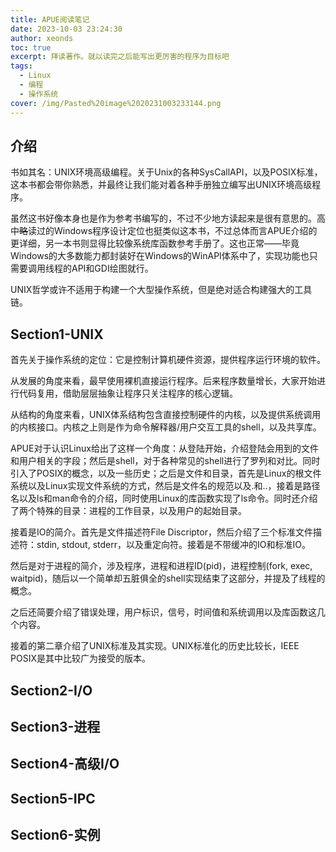 ```yaml
---
title: APUE阅读笔记
date: 2023-10-03 23:24:30
author: xeonds
toc: true
excerpt: 拜读著作。就以读完之后能写出更厉害的程序为目标吧
tags:
  - Linux
  - 编程
  - 操作系统
cover: /img/Pasted%20image%2020231003233144.png
---
```

## 介绍

书如其名：UNIX环境高级编程。关于Unix的各种SysCallAPI，以及POSIX标准，这本书都会带你熟悉，并最终让我们能对着各种手册独立编写出UNIX环境高级程序。

虽然这书好像本身也是作为参考书编写的，不过不少地方读起来是很有意思的。高中~~略~~读过的Windows程序设计定位也挺类似这本书，不过总体而言APUE介绍的更详细，另一本书则显得比较像系统库函数参考手册了。这也正常——毕竟Windows的大多数能力都封装好在Windows的WinAPI体系中了，实现功能也只需要调用线程的API和GDI绘图就行。

UNIX哲学或许不适用于构建一个大型操作系统，但是绝对适合构建强大的工具链。

## Section1-UNIX

首先关于操作系统的定位：它是控制计算机硬件资源，提供程序运行环境的软件。

从发展的角度来看，最早使用裸机直接运行程序。后来程序数量增长，大家开始进行代码复用，借助层层抽象让程序只关注程序的核心逻辑。

从结构的角度来看，UNIX体系结构包含直接控制硬件的内核，以及提供系统调用的内核接口。内核之上则是作为命令解释器/用户交互工具的shell，以及共享库。

APUE对于认识Linux给出了这样一个角度：从登陆开始，介绍登陆会用到的文件和用户相关的字段；然后是shell，对于各种常见的shell进行了罗列和对比。同时引入了POSIX的概念，以及一些历史；之后是文件和目录，首先是Linux的根文件系统以及Linux实现文件系统的方式，然后是文件名的规范以及.和..，接着是路径名以及ls和man命令的介绍，同时使用Linux的库函数实现了ls命令。同时还介绍了两个特殊的目录：进程的工作目录，以及用户的起始目录。

接着是IO的简介。首先是文件描述符File Discriptor，然后介绍了三个标准文件描述符：stdin, stdout, stderr，以及重定向符。接着是不带缓冲的IO和标准IO。

然后是对于进程的简介，涉及程序，进程和进程ID(pid)，进程控制(fork, exec, waitpid)，随后以一个简单却五脏俱全的shell实现结束了这部分，并提及了线程的概念。

之后还简要介绍了错误处理，用户标识，信号，时间值和系统调用以及库函数这几个内容。

接着的第二章介绍了UNIX标准及其实现。UNIX标准化的历史比较长，IEEE POSIX是其中比较广为接受的版本。

## Section2-I/O
## Section3-进程
## Section4-高级I/O
## Section5-IPC
## Section6-实例

